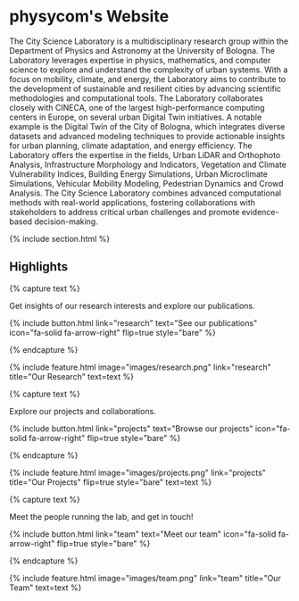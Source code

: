 ---
---

# physycom's Website

The City Science Laboratory is a multidisciplinary research group within the Department of Physics and Astronomy at the University of Bologna.
The Laboratory leverages expertise in physics, mathematics, and computer science to explore and understand the complexity of urban systems.
With a focus on mobility, climate, and energy, the Laboratory aims to contribute to the development of sustainable and resilient cities by advancing scientific methodologies and computational tools.
The Laboratory collaborates closely with CINECA, one of the largest high-performance computing centers in Europe, on several urban Digital Twin initiatives.
A notable example is the Digital Twin of the City of Bologna, which integrates diverse datasets and advanced modeling techniques to provide actionable insights for urban planning, climate adaptation, and energy efficiency.
The Laboratory offers the expertise in the fields, Urban LiDAR and Orthophoto Analysis, Infrastructure Morphology and Indicators, Vegetation and Climate Vulnerability Indices, Building Energy Simulations, Urban Microclimate Simulations, Vehicular Mobility Modeling, Pedestrian Dynamics and Crowd Analysis.
The City Science Laboratory combines advanced computational methods with real-world applications, fostering collaborations with
stakeholders to address critical urban challenges and promote evidence-based decision-making.

{% include section.html %}

## Highlights

{% capture text %}

Get insights of our research interests and explore our publications.

{%
  include button.html
  link="research"
  text="See our publications"
  icon="fa-solid fa-arrow-right"
  flip=true
  style="bare"
%}

{% endcapture %}

{%
  include feature.html
  image="images/research.png"
  link="research"
  title="Our Research"
  text=text
%}

{% capture text %}

Explore our projects and collaborations.

{%
  include button.html
  link="projects"
  text="Browse our projects"
  icon="fa-solid fa-arrow-right"
  flip=true
  style="bare"
%}

{% endcapture %}

{%
  include feature.html
  image="images/projects.png"
  link="projects"
  title="Our Projects"
  flip=true
  style="bare"
  text=text
%}

{% capture text %}

Meet the people running the lab, and get in touch!

{%
  include button.html
  link="team"
  text="Meet our team"
  icon="fa-solid fa-arrow-right"
  flip=true
  style="bare"
%}

{% endcapture %}

{%
  include feature.html
  image="images/team.png"
  link="team"
  title="Our Team"
  text=text
%}
